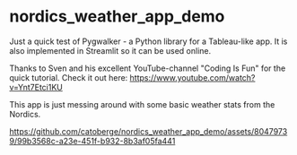 # nordics_weather_app_demo

Just a quick test of Pygwalker - a Python library for a Tableau-like app.
It is also implemented in Streamlit so it can be used online. 

Thanks to Sven and his excellent YouTube-channel "Coding Is Fun" for the quick tutorial.
Check it out here: https://www.youtube.com/watch?v=Ynt7Etci1KU

This app is just messing around with some basic weather stats from the Nordics.


https://github.com/catoberge/nordics_weather_app_demo/assets/80479739/99b3568c-a23e-451f-b932-8b3af05fa441


